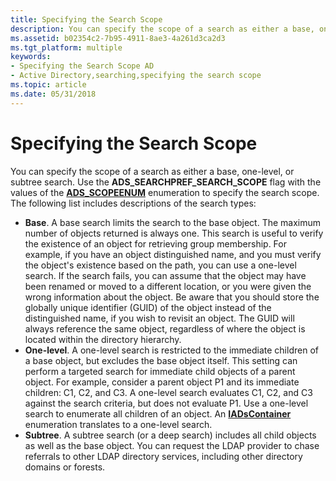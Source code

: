 ```yaml
---
title: Specifying the Search Scope
description: You can specify the scope of a search as either a base, one-level, or subtree search.
ms.assetid: b02354c2-7b95-4911-8ae3-4a261d3ca2d3
ms.tgt_platform: multiple
keywords:
- Specifying the Search Scope AD
- Active Directory,searching,specifying the search scope
ms.topic: article
ms.date: 05/31/2018
---
```


# Specifying the Search Scope

You can specify the scope of a search as either a base, one-level, or subtree search. Use the **ADS\_SEARCHPREF\_SEARCH\_SCOPE** flag with the values of the [**ADS\_SCOPEENUM**](https://docs.microsoft.com/windows/desktop/api/iads/ne-iads-__midl___midl_itf_ads_0000_0000_0021) enumeration to specify the search scope. The following list includes descriptions of the search types:

-   **Base**. A base search limits the search to the base object. The maximum number of objects returned is always one. This search is useful to verify the existence of an object for retrieving group membership. For example, if you have an object distinguished name, and you must verify the object's existence based on the path, you can use a one-level search. If the search fails, you can assume that the object may have been renamed or moved to a different location, or you were given the wrong information about the object. Be aware that you should store the globally unique identifier (GUID) of the object instead of the distinguished name, if you wish to revisit an object. The GUID will always reference the same object, regardless of where the object is located within the directory hierarchy.
-   **One-level**. A one-level search is restricted to the immediate children of a base object, but excludes the base object itself. This setting can perform a targeted search for immediate child objects of a parent object. For example, consider a parent object P1 and its immediate children: C1, C2, and C3. A one-level search evaluates C1, C2, and C3 against the search criteria, but does not evaluate P1. Use a one-level search to enumerate all children of an object. An [**IADsContainer**](https://docs.microsoft.com/windows/desktop/api/iads/nn-iads-iadscontainer) enumeration translates to a one-level search.
-   **Subtree**. A subtree search (or a deep search) includes all child objects as well as the base object. You can request the LDAP provider to chase referrals to other LDAP directory services, including other directory domains or forests.

 

 




